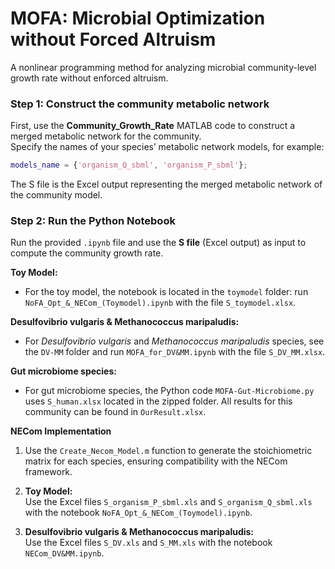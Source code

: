 # MOFA: Microbial Optimization without Forced Altruism 
A nonlinear programming method for analyzing microbial community-level growth rate without enforced altruism.

### Step 1: Construct the community metabolic network

First, use the **Community_Growth_Rate** MATLAB code to construct a merged metabolic network for the community.  
Specify the names of your species’ metabolic network models, for example:

```matlab
models_name = {'organism_Q_sbml', 'organism_P_sbml'};
```
The S file is the Excel output representing the merged metabolic network of the community model.

### Step 2: Run the Python Notebook

Run the provided `.ipynb` file and use the **S file** (Excel output) as input to compute the community growth rate.  

**Toy Model:**
- For the toy model, the notebook is located in the `toymodel` folder: run `NoFA_Opt_&_NECom_(Toymodel).ipynb` with the file `S_toymodel.xlsx`.
  
**Desulfovibrio vulgaris & Methanococcus maripaludis:**  
- For *Desulfovibrio vulgaris* and *Methanococcus maripaludis* species, see the `DV-MM` folder and run `MOFA_for_DV&MM.ipynb` with the file `S_DV_MM.xlsx`.

**Gut microbiome species:**
- For gut microbiome species, the Python code `MOFA-Gut-Microbiome.py` uses `S_human.xlsx` located in the zipped folder. All results for this community can be found in `OurResult.xlsx`.


  
**NECom Implementation**

1. Use the `Create_Necom_Model.m` function to generate the stoichiometric matrix for each species, ensuring compatibility with the NECom framework.

2. **Toy Model:**  
   Use the Excel files `S_organism_P_sbml.xls` and `S_organism_Q_sbml.xls` with the notebook `NoFA_Opt_&_NECom_(Toymodel).ipynb`.

3. **Desulfovibrio vulgaris & Methanococcus maripaludis:**  
   Use the Excel files `S_DV.xls` and `S_MM.xls` with the notebook `NECom_DV&MM.ipynb`.

